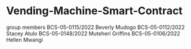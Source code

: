 # Vending-Machine-Smart-Contract

group members
BCS-05-0115/2022 Beverly Mudogo
BCS-05-0112/2022 Stacey Atulo
BCS-05-0148/2022 Muteheri Griffins
BCS-05-0106/2022 Hellen Mwangi
